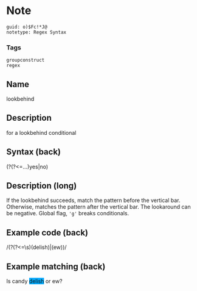 # Note
```
guid: o)$Fc!*J@
notetype: Regex Syntax
```

### Tags
```
groupconstruct
regex
```

## Name
lookbehind

## Description
for a lookbehind conditional

## Syntax (back)
<div>(?(?<=...)yes|no)</div>

## Description (long)
<div><div><div>If the lookbehind succeeds, match the pattern before the vertical bar. Otherwise, matches the pattern after the vertical bar. The lookaround can be negative. Global flag, <code>'g'</code> breaks conditionals.</div></div></div>

## Example code (back)
<div>/(?(?<=\s)(delish)|(ew))/</div>

## Example matching (back)
Is candy <span style="background-color: rgb(0, 170, 255);">delish</span> or ew?
